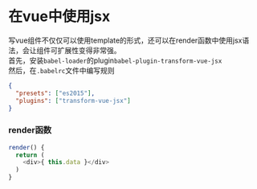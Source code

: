 # 在vue中使用jsx
写vue组件不仅仅可以使用template的形式，还可以在render函数中使用jsx语法，会让组件可扩展性变得非常强。<br>
首先，安装`babel-loader`的plugin`babel-plugin-transform-vue-jsx`<br>
然后，在`.babelrc`文件中编写规则
``` json
{
  "presets": ["es2015"],
  "plugins": ["transform-vue-jsx"]
}
```

### render函数

```js
render() {
  return (
    <div>{ this.data }</div>
  )
}
```
